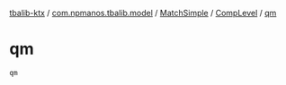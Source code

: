 [tbalib-ktx](../../../index.md) / [com.npmanos.tbalib.model](../../index.md) / [MatchSimple](../index.md) / [CompLevel](index.md) / [qm](./qm.md)

# qm

`qm`